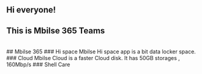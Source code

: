 ## Hi everyone!
## This is Mbilse 365 Teams
<br />
## Mbilse 365
### Hi space
Mbilse Hi space app is a bit data locker space.
### Cloud
Mbilse Cloud is a faster Cloud disk.
It has 50GB storages , 160Mbp/s
### Shell Care

